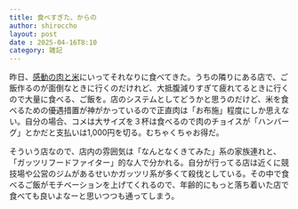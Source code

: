 ```yaml
---
title: 食べすぎた、からの
author: shiroccho
layout: post
date : 2025-04-16T8:10
category: 雑記
---
```


昨日、[感動の肉と米](https://www.ricetomeatyou.com/)にいってそれなりに食べてきた。うちの隣りにある店で、ご飯作るのが面倒なときに行くのだけれど、大抵腹減りすぎて疲れてるときに行くので大量に食べる、ご飯を。店のシステムとしてどうかと思うのだけど、米を食べるための優遇措置が神がかっているので正直肉は「お布施」程度にしか思えない。自分の場合、コメは大サイズを３杯は食べるので肉のチョイスが「ハンバーグ」とかだと支払いは1,000円を切る。むちゃくちゃお得だ。

そういう店なので、店内の雰囲気は「なんとなくきてみた」系の家族連れと、「ガッツリフードファイター」的な人で分かれる。自分が行ってる店は近くに競技場や公営のジムがあるせいかガッツリ系が多くて殺伐としている。その中で食べるご飯がモチベーションを上げてくれるので、年齢的にもっと落ち着いた店で食べても良いよなーと思いつつも通ってしまう。

